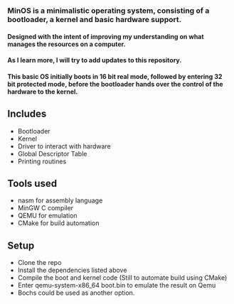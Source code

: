 ### MinOS is a minimalistic operating system, consisting of a bootloader, a kernel and basic hardware support.
#### Designed with the intent of improving my understanding on what manages the resources on a computer.
#### As I learn more, I will try to add updates to this repository.

#### This basic OS initially boots in 16 bit real mode, followed by entering 32 bit protected mode, before the bootloader hands over the control of the hardware to the kernel.

## Includes 
- Bootloader
- Kernel
- Driver to interact with hardware
- Global Descriptor Table
- Printing routines
 

## Tools used
- nasm for assembly language
- MinGW C compiler
- QEMU for emulation 
- CMake for build automation

## Setup
- Clone the repo
- Install the dependencies listed above
- Compile the boot and kernel code (Still to automate build using CMake)
- Enter qemu-system-x86_64 boot.bin to emulate the result on Qemu
- Bochs could be used as another option.
